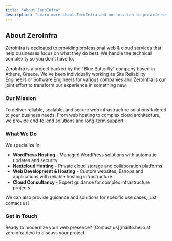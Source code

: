 ```yaml
---
title: "About ZeroInfra"
description: "Learn more about ZeroInfra and our mission to provide reliable, scalable infrastructure solutions."
---
```


## About ZeroInfra

ZeroInfra is dedicated to providing professional web & cloud services that help businesses focus on what they do best. We handle the technical complexity so you don't have to.

ZeroInfra is a project backed by the "Blue Butterfly" company based in Athens, Greece. We've been individually working as Site Reliability Engineers or Software Engineers for various companies and ZeroInfra is our joint effort to transform our experience in something new.

### Our Mission

To deliver reliable, scalable, and secure web infrastructure solutions tailored to your business needs. From web hosting to complex cloud architecture, we provide end-to-end solutions and long-term support.

### What We Do

We specialize in:

- **WordPress Hosting** - Managed WordPress solutions with automatic updates and security
- **Nextcloud Hosting** - Private cloud storage and collaboration platforms
- **Web Development & Hosting** - Custom websites, Eshops and applications with reliable hosting infrastructure
- **Cloud Consultancy** - Expert guidance for complex infrastructure projects

We can also provide guidance and solutions for specific use cases, just contact us!

### Get In Touch

Ready to modernize your web presence? [Contact us](mailto:hello at zeroinfra.dev) to discuss your project.
